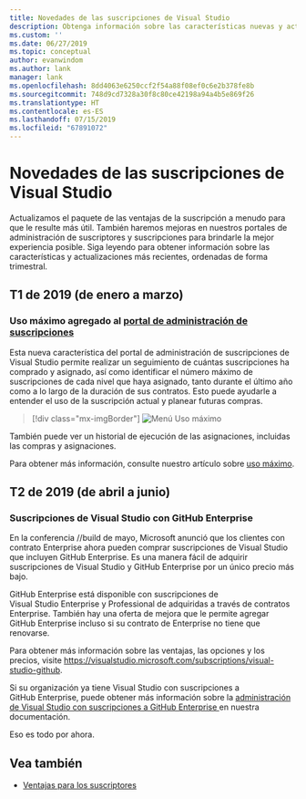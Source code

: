 ```yaml
---
title: Novedades de las suscripciones de Visual Studio
description: Obtenga información sobre las características nuevas y actualizadas que puede usar para administrar las suscripciones de Visual Studio.
ms.custom: ''
ms.date: 06/27/2019
ms.topic: conceptual
author: evanwindom
ms.author: lank
manager: lank
ms.openlocfilehash: 8dd4063e6250ccf2f54a88f08ef0c6e2b378fe8b
ms.sourcegitcommit: 748d9cd7328a30f8c80ce42198a94a4b5e869f26
ms.translationtype: HT
ms.contentlocale: es-ES
ms.lasthandoff: 07/15/2019
ms.locfileid: "67891072"
---
```

# <a name="what39s-new-in-visual-studio-subscriptions"></a>Novedades de las suscripciones de Visual Studio

Actualizamos el paquete de las ventajas de la suscripción a menudo para que le resulte más útil. También haremos mejoras en nuestros portales de administración de suscriptores y suscripciones para brindarle la mejor experiencia posible.  Siga leyendo para obtener información sobre las características y actualizaciones más recientes, ordenadas de forma trimestral.

## <a name="2019-q1-january-march"></a>T1 de 2019 (de enero a marzo)

### <a name="maximum-usage-added-to-subscriptions-administration-portalhttpsmanagevisualstudiocom"></a>Uso máximo agregado al [portal de administración de suscripciones](https://manage.visualstudio.com)
Esta nueva característica del portal de administración de suscripciones de Visual Studio permite realizar un seguimiento de cuántas suscripciones ha comprado y asignado, así como identificar el número máximo de suscripciones de cada nivel que haya asignado, tanto durante el último año como a lo largo de la duración de sus contratos. Esto puede ayudarle a entender el uso de la suscripción actual y planear futuras compras. 

  > [!div class="mx-imgBorder"]
  > ![Menú Uso máximo](_img/maximum-usage/maximum-usage-menu.png)

También puede ver un historial de ejecución de las asignaciones, incluidas las compras y asignaciones.   

Para obtener más información, consulte nuestro artículo sobre [uso máximo](maximum-usage.md). 

## <a name="2019-q2-april-june"></a>T2 de 2019 (de abril a junio)

### <a name="visual-studio-with-github-enterprise-subscriptions"></a>Suscripciones de Visual Studio con GitHub Enterprise
En la conferencia //build de mayo, Microsoft anunció que los clientes con contrato Enterprise ahora pueden comprar suscripciones de Visual Studio que incluyen GitHub Enterprise.  Es una manera fácil de adquirir suscripciones de Visual Studio y GitHub Enterprise por un único precio más bajo.  

GitHub Enterprise está disponible con suscripciones de Visual Studio Enterprise y Professional de adquiridas a través de contratos Enterprise. También hay una oferta de mejora que le permite agregar GitHub Enterprise incluso si su contrato de Enterprise no tiene que renovarse.

Para obtener más información sobre las ventajas, las opciones y los precios, visite https://visualstudio.microsoft.com/subscriptions/visual-studio-github. 

Si su organización ya tiene Visual Studio con suscripciones a GitHub Enterprise, puede obtener más información sobre la [administración de Visual Studio con suscripciones a GitHub Enterprise ](assign-github.md) en nuestra documentación.  

Eso es todo por ahora.

## <a name="see-also"></a>Vea también

* [Ventajas para los suscriptores](subscriber-benefits.md)
